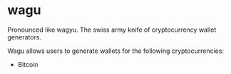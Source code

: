# wagu
Pronounced like wagyu. The swiss army knife of cryptocurrency wallet generators.

Wagu allows users to generate wallets for the following cryptocurrencies:

- Bitcoin


